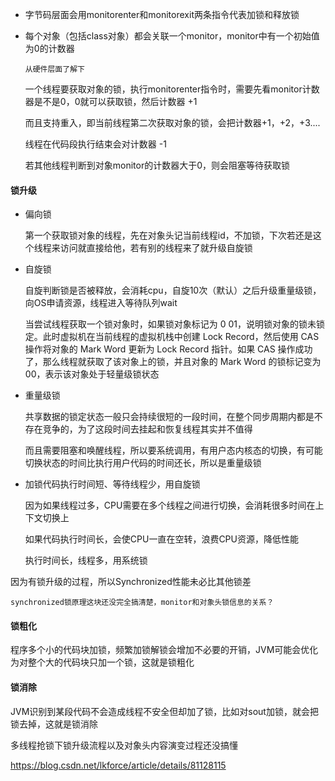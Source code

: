 - 字节码层面会用monitorenter和monitorexit两条指令代表加锁和释放锁

- 每个对象（包括class对象）都会关联一个monitor，monitor中有一个初始值为0的计数器

  `从硬件层面了解下`

  一个线程要获取对象的锁，执行monitorenter指令时，需要先看monitor计数器是不是0，0就可以获取锁，然后计数器 +1

  而且支持重入，即当前线程第二次获取对象的锁，会把计数器+1，+2，+3....

  线程在代码段执行结束会对计数器 -1

  若其他线程判断到对象monitor的计数器大于0，则会阻塞等待获取锁

#### 锁升级

- 偏向锁

  第一个获取锁对象的线程，先在对象头记当前线程id，不加锁，下次若还是这个线程来访问就直接给他，若有别的线程来了就升级自旋锁

- 自旋锁

  自旋判断锁是否被释放，会消耗cpu，自旋10次（默认）之后升级重量级锁，向OS申请资源，线程进入等待队列wait

  当尝试线程获取一个锁对象时，如果锁对象标记为 0 01，说明锁对象的锁未锁定。此时虚拟机在当前线程的虚拟机栈中创建 Lock Record，然后使用 CAS 操作将对象的 Mark Word 更新为 Lock Record 指针。如果 CAS  操作成功了，那么线程就获取了该对象上的锁，并且对象的 Mark Word 的锁标记变为 00，表示该对象处于轻量级锁状态

- 重量级锁

  共享数据的锁定状态一般只会持续很短的一段时间，在整个同步周期内都是不存在竞争的，为了这段时间去挂起和恢复线程其实并不值得

  而且需要阻塞和唤醒线程，所以要系统调用，有用户态内核态的切换，有可能切换状态的时间比执行用户代码的时间还长，所以是重量级锁

- 加锁代码执行时间短、等待线程少，用自旋锁

  因为如果线程过多，CPU需要在多个线程之间进行切换，会消耗很多时间在上下文切换上
  
  如果代码执行时间长，会使CPU一直在空转，浪费CPU资源，降低性能
  
  执行时间长，线程多，用系统锁

因为有锁升级的过程，所以Synchronized性能未必比其他锁差

`synchronized锁原理这块还没完全搞清楚，monitor和对象头锁信息的关系？`



#### 锁粗化

程序多个小的代码块加锁，频繁加锁解锁会增加不必要的开销，JVM可能会优化为对整个大的代码块只加一个锁，这就是锁粗化



#### 锁消除

JVM识别到某段代码不会造成线程不安全但却加了锁，比如对sout加锁，就会把锁去掉，这就是锁消除



多线程抢锁下锁升级流程以及对象头内容演变过程还没搞懂

https://blog.csdn.net/lkforce/article/details/81128115





